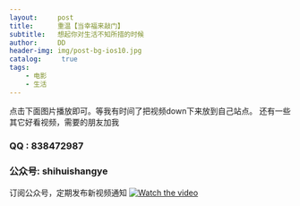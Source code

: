 ```yaml
---
layout:     post
title:      重温【当幸福来敲门】
subtitle:   想起你对生活不知所措的时候
author:     DD
header-img: img/post-bg-ios10.jpg
catalog: 	 true
tags:
    - 电影
    - 生活
---
```


点击下面图片播放即可。等我有时间了把视频down下来放到自己站点。 还有一些其它好看视频，需要的朋友加我

### QQ : 838472987
### 公众号: shihuishangye
 订阅公众号，定期发布新视频通知
[![Watch the video](https://yabaowang.github.io/img/post_dianying_xingfu.png)](https://v.youku.com/v_show/id_XNDM4NTc3OTM2.html?spm=a2h0k.11417342.soresults.dplaybutton)

